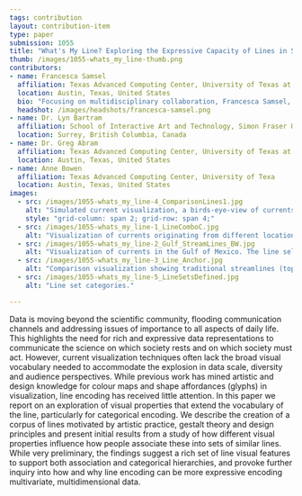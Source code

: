 ```yaml
---
tags: contribution
layout: contribution-item
type: paper
submission: 1055
title: "What's My Line? Exploring the Expressive Capacity of Lines in Scientific Visualization"
thumb: /images/1055-whats_my_line-thumb.png
contributors: 
- name: Francesca Samsel
  affiliation: Texas Advanced Computing Center, University of Texas at Austin
  location: Austin, Texas, United States
  bio: "Focusing on multidisciplinary collaboration, Francesca Samsel, a research scientist who trained as an artist, collaborates with environmental scientists, scientific visualization research teams, applying her artistic voice to the science that underpins the climate challenges of this generation."
  headshot: /images/headshots/francesca-samsel.png
- name: Dr. Lyn Bartram
  affiliation: School of Interactive Art and Technology, Simon Fraser University
  location: Surrey, British Columbia, Canada
- name: Dr. Greg Abram
  affiliation: Texas Advanced Computing Center, University of Texas at Austin
  location: Austin, Texas, United States
- name: Anne Bowen
  affiliation: Texas Advanced Computing Center, University of Texa
  location: Austin, Texas, United States
images: 
  - src: /images/1055-whats_my_line-4_ComparisonLines1.jpg
    alt: "Simulated current visualization, a birds-eye-view of currents that originated from different locations within the Gulf of Mexico and are defined by their line texture. (E3SM climate model, LANL, U.S. Dept. of Energy)"
    style: "grid-column: span 2; grid-row: span 4;"
  - src: /images/1055-whats_my_line-1_LineComboC.jpg
    alt: "Visualization of currents originating from different locations within the Gulf of Mexico, a 3D perspective. The currents are visually defined by their line texture. (E3SM climate model, LANL, U.S. Dept. of Energy)"
  - src: /images/1055-whats_my_line-2_Gulf_StreamLines_BW.jpg
    alt: "Visualization of currents in the Gulf of Mexico. The line selection illustrates the line distinguishability derived from line anchoring variations. (E3SM climate model, LANL, U.S. Dept. of Energy)"
  - src: /images/1055-whats_my_line-3_Line_Anchor.jpg
    alt: "Comparison visualization showing traditional streamlines (top), same visualization as above with the addition of texture on the lines, same as above with the addition of color, same as above with the color selected to emphasize specific line sets and deemphasize others. Data - (E3SM climate model, LANL, U.S. Dept. of Energy)"
  - src: /images/1055-whats_my_line-5_LineSetsDefined.jpg
    alt: "Line set categories."

---
```


Data is moving beyond the scientific community, flooding communication
channels and addressing issues of importance to all aspects of daily
life. This highlights the need for rich and expressive data
representations to communicate the science on which society rests and on
which society must act. However, current visualization techniques often
lack the broad visual vocabulary needed to accommodate the explosion in
data scale, diversity and audience perspectives.
While previous work has mined artistic and design knowledge for colour
maps and shape affordances (glyphs) in visualization, line encoding has
received little attention. In this paper we report on an exploration of
visual properties that extend the vocabulary of the line, particularly
for categorical encoding. We describe the creation of a corpus of lines
motivated by artistic practice, gestalt theory and design principles and
present initial results from a study of how different visual properties
influence how people associate these into sets of similar lines. While
very preliminary, the findings suggest a rich set of line visual
features to support both association and categorical hierarchies, and
provoke further inquiry into how and why line encoding can be more
expressive encoding multivariate, multidimensional data.
